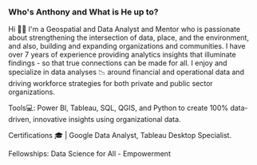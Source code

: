 ### Who's Anthony and What is He up to?

Hi 👋🏽 I'm a Geospatial and Data Analyst and Mentor who is passionate about strengthening the intersection of data, place, and the environment, and also, building and expanding organizations and communities. I have over 7 years of experience providing analytics insights that illuminate findings - so that true connections can be made for all. I enjoy and specialize in data analyses 📉 around financial and operational data and driving workforce strategies for both private and public sector organizations.

Tools💻: Power BI, Tableau, SQL, QGIS, and Python to create 100% data-driven, innovative insights using organizational data.

Certifications 🎓 | Google Data Analyst, Tableau Desktop Specialist.

Fellowships: Data Science for All - Empowerment

<!--
**AnthonyJohnsonJr/anthonyjohnsonjr** is a ✨ _special_ ✨ repository because its `README.md` (this file) appears on your GitHub profile.

Here are some ideas to get you started:

- 🔭 I’m currently working on ...
- 🌱 I’m currently learning ...
- 👯 I’m looking to collaborate on ...
- 🤔 I’m looking for help with ...
- 💬 Ask me about ...
- 📫 How to reach me: ...
- 😄 Pronouns: ...
- ⚡ Fun fact: ...
-->
